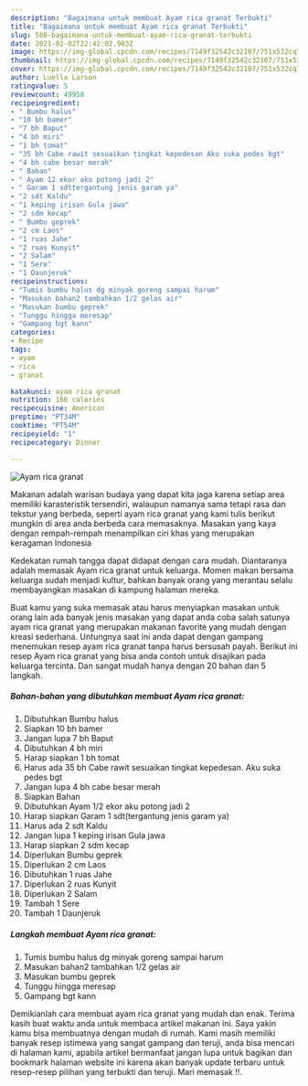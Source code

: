 ```yaml
---
description: "Bagaimana untuk membuat Ayam rica granat Terbukti"
title: "Bagaimana untuk membuat Ayam rica granat Terbukti"
slug: 508-bagaimana-untuk-membuat-ayam-rica-granat-terbukti
date: 2021-02-02T22:42:02.903Z
image: https://img-global.cpcdn.com/recipes/7149f32542c32107/751x532cq70/ayam-rica-granat-foto-resep-utama.jpg
thumbnail: https://img-global.cpcdn.com/recipes/7149f32542c32107/751x532cq70/ayam-rica-granat-foto-resep-utama.jpg
cover: https://img-global.cpcdn.com/recipes/7149f32542c32107/751x532cq70/ayam-rica-granat-foto-resep-utama.jpg
author: Luella Larson
ratingvalue: 5
reviewcount: 49958
recipeingredient:
- " Bumbu halus"
- "10 bh bamer"
- "7 bh Baput"
- "4 bh miri"
- "1 bh tomat"
- "35 bh Cabe rawit sesuaikan tingkat kepedesan Aku suka pedes bgt"
- "4 bh cabe besar merah"
- " Bahan"
- " Ayam 12 ekor aku potong jadi 2"
- " Garam 1 sdttergantung jenis garam ya"
- "2 sdt Kaldu"
- "1 keping irisan Gula jawa"
- "2 sdm kecap"
- " Bumbu geprek"
- "2 cm Laos"
- "1 ruas Jahe"
- "2 ruas Kunyit"
- "2 Salam"
- "1 Sere"
- "1 Daunjeruk"
recipeinstructions:
- "Tumis bumbu halus dg minyak goreng sampai harum"
- "Masukan bahan2 tambahkan 1/2 gelas air"
- "Masukan bumbu geprek"
- "Tunggu hingga meresap"
- "Gampang bgt kann"
categories:
- Recipe
tags:
- ayam
- rica
- granat

katakunci: ayam rica granat 
nutrition: 160 calories
recipecuisine: American
preptime: "PT34M"
cooktime: "PT54M"
recipeyield: "1"
recipecategory: Dinner

---
```



![Ayam rica granat](https://img-global.cpcdn.com/recipes/7149f32542c32107/751x532cq70/ayam-rica-granat-foto-resep-utama.jpg)

Makanan adalah warisan budaya yang dapat kita jaga karena setiap area memiliki karasteristik tersendiri, walaupun namanya sama tetapi rasa dan tekstur yang berbeda, seperti ayam rica granat yang kami tulis berikut mungkin di area anda berbeda cara memasaknya. Masakan yang kaya dengan rempah-rempah menampilkan ciri khas yang merupakan keragaman Indonesia



Kedekatan rumah tangga dapat didapat dengan cara mudah. Diantaranya adalah memasak Ayam rica granat untuk keluarga. Momen makan bersama keluarga sudah menjadi kultur, bahkan banyak orang yang merantau selalu membayangkan masakan di kampung halaman mereka.

Buat kamu yang suka memasak atau harus menyiapkan masakan untuk orang lain ada banyak jenis masakan yang dapat anda coba salah satunya ayam rica granat yang merupakan makanan favorite yang mudah dengan kreasi sederhana. Untungnya saat ini anda dapat dengan gampang menemukan resep ayam rica granat tanpa harus bersusah payah.
Berikut ini resep Ayam rica granat yang bisa anda contoh untuk disajikan pada keluarga tercinta. Dan sangat mudah hanya dengan 20 bahan dan 5 langkah.


<!--inarticleads1-->

##### Bahan-bahan yang dibutuhkan membuat Ayam rica granat:

1. Dibutuhkan  Bumbu halus
1. Siapkan 10 bh bamer
1. Jangan lupa 7 bh Baput
1. Dibutuhkan 4 bh miri
1. Harap siapkan 1 bh tomat
1. Harus ada 35 bh Cabe rawit sesuaikan tingkat kepedesan. Aku suka pedes bgt
1. Jangan lupa 4 bh cabe besar merah
1. Siapkan  Bahan
1. Dibutuhkan  Ayam 1/2 ekor aku potong jadi 2
1. Harap siapkan  Garam 1 sdt(tergantung jenis garam ya)
1. Harus ada 2 sdt Kaldu
1. Jangan lupa 1 keping irisan Gula jawa
1. Harap siapkan 2 sdm kecap
1. Diperlukan  Bumbu geprek
1. Diperlukan 2 cm Laos
1. Dibutuhkan 1 ruas Jahe
1. Diperlukan 2 ruas Kunyit
1. Diperlukan 2 Salam
1. Tambah 1 Sere
1. Tambah 1 Daunjeruk




<!--inarticleads2-->

##### Langkah membuat  Ayam rica granat:

1. Tumis bumbu halus dg minyak goreng sampai harum
1. Masukan bahan2 tambahkan 1/2 gelas air
1. Masukan bumbu geprek
1. Tunggu hingga meresap
1. Gampang bgt kann




Demikianlah cara membuat ayam rica granat yang mudah dan enak. Terima kasih buat waktu anda untuk membaca artikel makanan ini. Saya yakin kamu bisa membuatnya dengan mudah di rumah. Kami masih memiliki banyak resep istimewa yang sangat gampang dan teruji, anda bisa mencari di halaman kami, apabila artikel bermanfaat jangan lupa untuk bagikan dan bookmark halaman website ini karena akan banyak update terbaru untuk resep-resep pilihan yang terbukti dan teruji. Mari memasak !!. 
